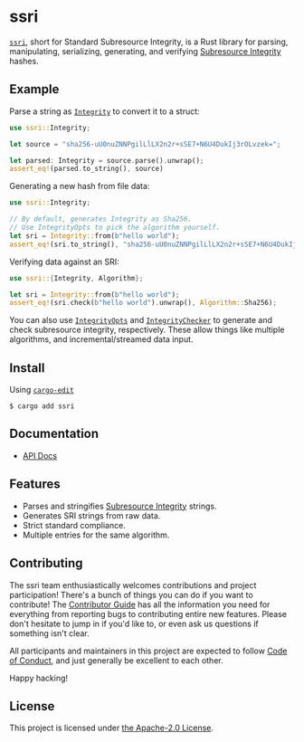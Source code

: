 # ssri

[`ssri`](https://github.com/zkat/ssri-rs), short for Standard Subresource
Integrity, is a Rust library for parsing, manipulating, serializing,
generating, and verifying [Subresource Integrity](https://w3c.github.io/webappsec/specs/subresourceintegrity/)
hashes.

## Example

Parse a string as [`Integrity`](struct.Integrity.html) to convert it to a struct:

```rust
use ssri::Integrity;

let source = "sha256-uU0nuZNNPgilLlLX2n2r+sSE7+N6U4DukIj3rOLvzek=";

let parsed: Integrity = source.parse().unwrap();
assert_eq!(parsed.to_string(), source)
```

Generating a new hash from file data:

```rust
use ssri::Integrity;

// By default, generates Integrity as Sha256.
// Use IntegrityOpts to pick the algorithm yourself.
let sri = Integrity::from(b"hello world");
assert_eq!(sri.to_string(), "sha256-uU0nuZNNPgilLlLX2n2r+sSE7+N6U4DukIj3rOLvzek=");
```

Verifying data against an SRI:

```rust
use ssri::{Integrity, Algorithm};

let sri = Integrity::from(b"hello world");
assert_eq!(sri.check(b"hello world").unwrap(), Algorithm::Sha256);
```

You can also use [`IntegrityOpts`](struct.IntegrityOpts.html) and [`IntegrityChecker`](struct.IntegrityChecker.html) to generate
and check subresource integrity, respectively. These allow things like multiple algorithms, and
incremental/streamed data input.

## Install

Using [`cargo-edit`](https://crates.io/crates/cargo-edit)

`$ cargo add ssri`

## Documentation

- [API Docs](https://docs.rs/ssri)

## Features

- Parses and stringifies [Subresource Integrity](https://w3c.github.io/webappsec/specs/subresourceintegrity/) strings.
- Generates SRI strings from raw data.
- Strict standard compliance.
- Multiple entries for the same algorithm.

## Contributing

The ssri team enthusiastically welcomes contributions and project participation! There's a bunch of things you can do if you want to contribute! The [Contributor Guide](CONTRIBUTING.md) has all the information you need for everything from reporting bugs to contributing entire new features. Please don't hesitate to jump in if you'd like to, or even ask us questions if something isn't clear.

All participants and maintainers in this project are expected to follow [Code of Conduct](CODE_OF_CONDUCT.md), and just generally be excellent to each other.

Happy hacking!

## License

This project is licensed under [the Apache-2.0 License](LICENSE.md).

